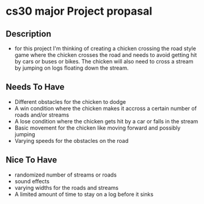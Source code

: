 # cs30 major Project propasal 

## Description
- for this project I'm thinking of creating a chicken crossing the road style game where the chicken crosses the road and needs to avoid getting hit by cars or buses or bikes. The chicken will also need to cross a stream by jumping on logs floating down the stream.
## Needs To Have
- Different obstacles for the chicken to dodge
- A win condition where the chicken makes it accross a certain number of roads and/or streams
- A lose condition where the chicken gets hit by a car or falls in the stream
- Basic movement for the chicken like moving forward and possibly jumping
- Varying speeds for the obstacles on the road
## Nice To Have
- randomized number of streams or roads
- sound effects
- varying widths for the roads and streams
- A limited amount of time to stay on a log before it sinks